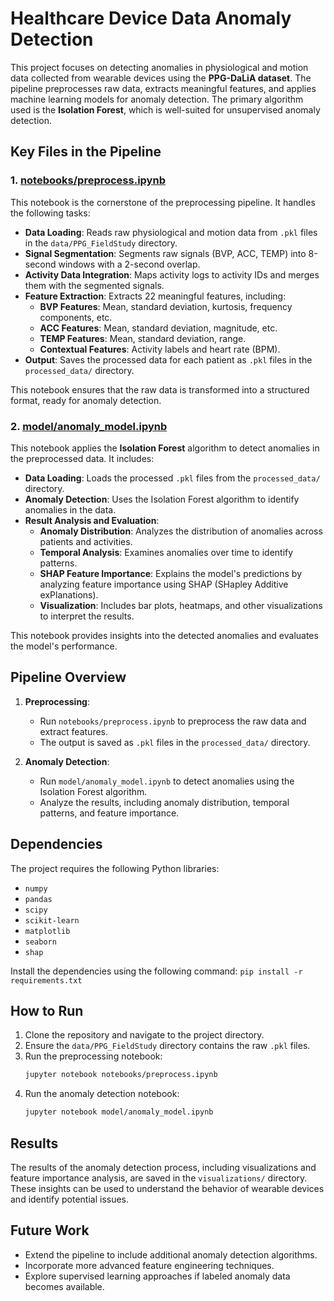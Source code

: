# Healthcare Device Data Anomaly Detection

This project focuses on detecting anomalies in physiological and motion data collected from wearable devices using the **PPG-DaLiA dataset**. The pipeline preprocesses raw data, extracts meaningful features, and applies machine learning models for anomaly detection. The primary algorithm used is the **Isolation Forest**, which is well-suited for unsupervised anomaly detection.


## Key Files in the Pipeline

### 1. **[notebooks/preprocess.ipynb](notebooks/preprocess.ipynb)**

This notebook is the cornerstone of the preprocessing pipeline. It handles the following tasks:

- **Data Loading**: Reads raw physiological and motion data from `.pkl` files in the `data/PPG_FieldStudy` directory.
- **Signal Segmentation**: Segments raw signals (BVP, ACC, TEMP) into 8-second windows with a 2-second overlap.
- **Activity Data Integration**: Maps activity logs to activity IDs and merges them with the segmented signals.
- **Feature Extraction**: Extracts 22 meaningful features, including:
  - **BVP Features**: Mean, standard deviation, kurtosis, frequency components, etc.
  - **ACC Features**: Mean, standard deviation, magnitude, etc.
  - **TEMP Features**: Mean, standard deviation, range.
  - **Contextual Features**: Activity labels and heart rate (BPM).
- **Output**: Saves the processed data for each patient as `.pkl` files in the `processed_data/` directory.

This notebook ensures that the raw data is transformed into a structured format, ready for anomaly detection.

### 2. **[model/anomaly_model.ipynb](model/anomaly_model.ipynb)**

This notebook applies the **Isolation Forest** algorithm to detect anomalies in the preprocessed data. It includes:

- **Data Loading**: Loads the processed `.pkl` files from the `processed_data/` directory.
- **Anomaly Detection**: Uses the Isolation Forest algorithm to identify anomalies in the data.
- **Result Analysis and Evaluation**:
  - **Anomaly Distribution**: Analyzes the distribution of anomalies across patients and activities.
  - **Temporal Analysis**: Examines anomalies over time to identify patterns.
  - **SHAP Feature Importance**: Explains the model's predictions by analyzing feature importance using SHAP (SHapley Additive exPlanations).
  - **Visualization**: Includes bar plots, heatmaps, and other visualizations to interpret the results.

This notebook provides insights into the detected anomalies and evaluates the model's performance.

## Pipeline Overview

1. **Preprocessing**:
   - Run `notebooks/preprocess.ipynb` to preprocess the raw data and extract features.
   - The output is saved as `.pkl` files in the `processed_data/` directory.

2. **Anomaly Detection**:
   - Run `model/anomaly_model.ipynb` to detect anomalies using the Isolation Forest algorithm.
   - Analyze the results, including anomaly distribution, temporal patterns, and feature importance.

## Dependencies

The project requires the following Python libraries:

- `numpy`
- `pandas`
- `scipy`
- `scikit-learn`
- `matplotlib`
- `seaborn`
- `shap`

Install the dependencies using the following command: `pip install -r requirements.txt`

## How to Run

1. Clone the repository and navigate to the project directory.
2. Ensure the `data/PPG_FieldStudy` directory contains the raw `.pkl` files.
3. Run the preprocessing notebook:
   ```bash
   jupyter notebook notebooks/preprocess.ipynb
4. Run the anomaly detection notebook:
   ```bash
   jupyter notebook model/anomaly_model.ipynb

## Results

The results of the anomaly detection process, including visualizations and feature importance analysis, are saved in the `visualizations/` directory. These insights can be used to understand the behavior of wearable devices and identify potential issues.

## Future Work

- Extend the pipeline to include additional anomaly detection algorithms.
- Incorporate more advanced feature engineering techniques.
- Explore supervised learning approaches if labeled anomaly data becomes available.